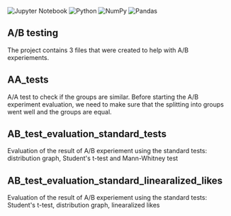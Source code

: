 ![Jupyter Notebook](https://img.shields.io/badge/jupyter-%23FA0F00.svg?style=for-the-badge&logo=jupyter&logoColor=white)
![Python](https://img.shields.io/badge/python-3670A0?style=for-the-badge&logo=python&logoColor=ffdd54)
![NumPy](https://img.shields.io/badge/numpy-%23013243.svg?style=for-the-badge&logo=numpy&logoColor=white)
![Pandas](https://img.shields.io/badge/pandas-%23150458.svg?style=for-the-badge&logo=pandas&logoColor=white)

## A/B testing

The project contains 3 files that were created to help with A/B experiements.

## AA_tests

A/A test to check if the groups are similar. Before starting the A/B experiment evaluation, we need to make sure that the splitting into groups went well and the groups are equal.

## AB_test_evaluation_standard_tests

Evaluation of the result of A/B experiement using the standard tests: distribution graph, Student's t-test and Mann-Whitney test

## AB_test_evaluation_standard_linearalized_likes

Evaluation of the result of A/B experiement using the standard tests: Student's t-test, distribution graph, linearalized likes

